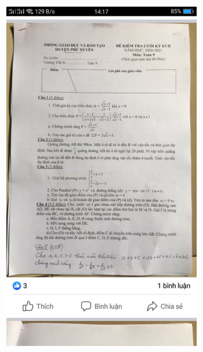 [![06.05.2021.6.jpg](https://github.com/uploadimagefree/2021/blob/main/06.05.2021.toan.jpg?raw=true)](https://github.com/uploadimagefree/2021/blob/main/06.05.2021.toan.jpg?raw=true)

